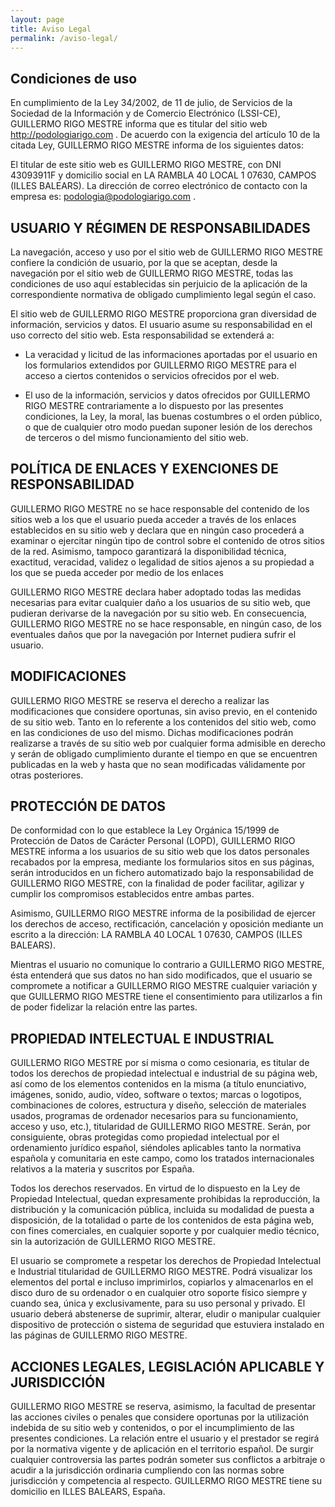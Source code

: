 ```yaml
---
layout: page
title: Aviso Legal
permalink: /aviso-legal/
---
```


## Condiciones de uso

En cumplimiento de la Ley 34/2002, de 11 de julio, de Servicios de la Sociedad de la Información 
y de Comercio Electrónico (LSSI-CE), GUILLERMO RIGO MESTRE informa que es titular del sitio 
web http://podologiarigo.com . De acuerdo con la exigencia del artículo 10 de la citada Ley, 
GUILLERMO RIGO MESTRE informa de los siguientes datos:

El titular de este sitio web es GUILLERMO RIGO MESTRE, con DNI 43093911F y domicilio social 
en LA RAMBLA 40 LOCAL 1 07630, CAMPOS (ILLES BALEARS). La dirección de correo 
electrónico de contacto con la empresa es: podologia@podologiarigo.com .

## USUARIO Y RÉGIMEN DE RESPONSABILIDADES 

La navegación, acceso y uso por el sitio web de GUILLERMO RIGO MESTRE confiere la condición 
de usuario, por la que se aceptan, desde la navegación por el sitio web de GUILLERMO RIGO 
MESTRE, todas las condiciones de uso aquí establecidas sin perjuicio de la aplicación de la 
correspondiente normativa de obligado cumplimiento legal según el caso.

El sitio web de GUILLERMO RIGO MESTRE proporciona gran diversidad de información, 
servicios y datos. El usuario asume su responsabilidad en el uso correcto del sitio web. Esta 
responsabilidad se extenderá a:

* La veracidad y licitud de las informaciones aportadas por el usuario en los formularios 
extendidos por GUILLERMO RIGO MESTRE para el acceso a ciertos contenidos o 
servicios ofrecidos por el web.

* El uso de la información, servicios y datos ofrecidos por GUILLERMO RIGO MESTRE 
contrariamente a lo dispuesto por las presentes condiciones, la Ley, la moral, las 
buenas costumbres o el orden público, o que de cualquier otro modo puedan suponer 
lesión de los derechos de terceros o del mismo funcionamiento del sitio web.

## POLÍTICA DE ENLACES Y EXENCIONES DE RESPONSABILIDAD 

GUILLERMO RIGO MESTRE no se hace responsable del contenido de los sitios web a los que el 
usuario pueda acceder a través de los enlaces establecidos en su sitio web y declara que en 
ningún caso procederá a examinar o ejercitar ningún tipo de control sobre el contenido de otros 
sitios de la red. Asimismo, tampoco garantizará la disponibilidad técnica, exactitud, veracidad, 
validez o legalidad de sitios ajenos a su propiedad a los que se pueda acceder por medio de los
enlaces

GUILLERMO RIGO MESTRE declara haber adoptado todas las medidas necesarias para evitar 
cualquier daño a los usuarios de su sitio web, que pudieran derivarse de la navegación por su
sitio web. En consecuencia, GUILLERMO RIGO MESTRE no se hace responsable, en ningún
caso, de los eventuales daños que por la navegación por Internet pudiera sufrir el usuario.

## MODIFICACIONES

GUILLERMO RIGO MESTRE se reserva el derecho a realizar las modificaciones que considere
oportunas, sin aviso previo, en el contenido de su sitio web. Tanto en lo referente a los 
contenidos del sitio web, como en las condiciones de uso del mismo. Dichas modificaciones 
podrán realizarse a través de su sitio web por cualquier forma admisible en derecho y serán de 
obligado cumplimiento durante el tiempo en que se encuentren publicadas en la web y hasta 
que no sean modificadas válidamente por otras posteriores.


## PROTECCIÓN DE DATOS 

De conformidad con lo que establece la Ley Orgánica 15/1999 de Protección de Datos de 
Carácter Personal (LOPD), GUILLERMO RIGO MESTRE informa a los usuarios de su sitio web 
que los datos personales recabados por la empresa, mediante los formularios sitos en sus 
páginas, serán introducidos en un fichero automatizado bajo la responsabilidad de GUILLERMO 
RIGO MESTRE, con la finalidad de poder facilitar, agilizar y cumplir los compromisos 
establecidos entre ambas partes.

Asimismo, GUILLERMO RIGO MESTRE informa de la posibilidad de ejercer los derechos de
acceso, rectificación, cancelación y oposición mediante un escrito a la dirección: LA RAMBLA 40
LOCAL 1 07630, CAMPOS (ILLES BALEARS).

Mientras el usuario no comunique lo contrario a GUILLERMO RIGO MESTRE, ésta entenderá
que sus datos no han sido modificados, que el usuario se compromete a notificar a GUILLERMO
RIGO MESTRE cualquier variación y que GUILLERMO RIGO MESTRE tiene el consentimiento
para utilizarlos a fin de poder fidelizar la relación entre las partes.

## PROPIEDAD INTELECTUAL E INDUSTRIAL 

GUILLERMO RIGO MESTRE por sí misma o como cesionaria, es titular de todos los
derechos de propiedad intelectual e industrial de su página web, así como de
los elementos contenidos en la misma (a título enunciativo, imágenes, sonido,
audio, vídeo, software o textos; marcas o logotipos, combinaciones de colores,
estructura y diseño, selección de materiales usados, programas de ordenador
necesarios para su funcionamiento, acceso y uso, etc.), titularidad de
GUILLERMO RIGO MESTRE. Serán, por consiguiente, obras protegidas como propiedad
intelectual por el ordenamiento jurídico español, siéndoles aplicables tanto la
normativa española y comunitaria en este campo, como los tratados
internacionales relativos a la materia y suscritos por España.

Todos los derechos reservados. En virtud de lo dispuesto en la Ley de Propiedad
Intelectual, quedan expresamente prohibidas la reproducción, la distribución y
la comunicación pública, incluida su modalidad de puesta a disposición, de la
totalidad o parte de los contenidos de esta página web, con fines comerciales,
en cualquier soporte y por cualquier medio técnico, sin la autorización de
GUILLERMO RIGO MESTRE.

El usuario se compromete a respetar los derechos de Propiedad Intelectual e
Industrial titularidad de GUILLERMO RIGO MESTRE. Podrá visualizar los elementos
del portal e incluso imprimirlos, copiarlos y almacenarlos en el disco duro de
su ordenador o en cualquier otro soporte físico siempre y cuando sea, única y
exclusivamente, para su uso personal y privado. El usuario deberá abstenerse de
suprimir, alterar, eludir o manipular cualquier dispositivo de protección o
sistema de seguridad que estuviera instalado en las páginas de GUILLERMO RIGO
MESTRE.


## ACCIONES LEGALES, LEGISLACIÓN APLICABLE Y JURISDICCIÓN 

GUILLERMO RIGO MESTRE se reserva, asimismo, la facultad de presentar las
acciones civiles o penales que considere oportunas por la utilización indebida
de su sitio web y contenidos, o por el incumplimiento de las presentes
condiciones.  La relación entre el usuario y el prestador se regirá por la
normativa vigente y de aplicación en el territorio español. De surgir cualquier
controversia las partes podrán someter sus conflictos a arbitraje o acudir a la
jurisdicción ordinaria cumpliendo con las normas sobre jurisdicción y
competencia al respecto. GUILLERMO RIGO MESTRE tiene su domicilio en ILLES
BALEARS, España.
